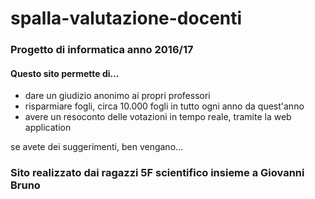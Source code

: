 # spalla-valutazione-docenti

### Progetto di informatica anno 2016/17
#### Questo sito permette di...
  - dare un giudizio anonimo ai propri professori
  - risparmiare fogli, circa 10.000 fogli in tutto ogni anno da quest'anno
  - avere un resoconto delle votazioni in tempo reale, tramite la web application 
  
se avete dei suggerimenti, ben vengano...
### Sito realizzato dai ragazzi 5F scientifico insieme a Giovanni Bruno
